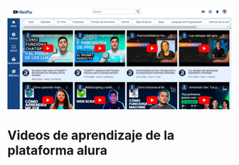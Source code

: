 ![Imagen del proyecto](https://github.com/ODavidM/Video-Alura/blob/main/img/Captura%20de%20pantalla%202024-11-09%20135816.png)

# Videos de aprendizaje de la plataforma alura


